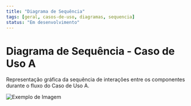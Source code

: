 ```yaml
---
title: "Diagrama de Sequência"
tags: [geral, casos-de-uso, diagramas, sequencia]
status: "Em desenvolvimento"
---
```


# Diagrama de Sequência - Caso de Uso A

Representação gráfica da sequência de interações entre os componentes durante o fluxo do Caso de Uso A.

![Exemplo de Imagem](/img/diagramas/svghub-012.svg "Exemplo de Imagem")
